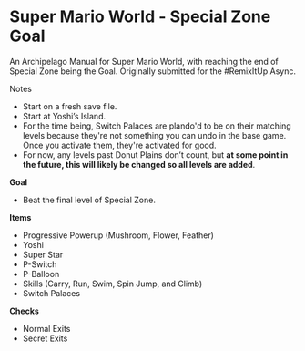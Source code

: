 # Super Mario World - Special Zone Goal
An Archipelago Manual for Super Mario World, with reaching the end of Special Zone being the Goal. Originally submitted for the #RemixItUp Async.

Notes
- Start on a fresh save file.
- Start at Yoshi’s Island.
- For the time being, Switch Palaces are plando'd to be on their matching levels because they're not something you can undo in the base game. Once you activate them, they're activated for good.
- For now, any levels past Donut Plains don’t count, but **at some point in the future, this will likely be changed so all levels are added**.

**Goal**
- Beat the final level of Special Zone.

**Items**
- Progressive Powerup (Mushroom, Flower, Feather)
- Yoshi
- Super Star
- P-Switch
- P-Balloon
- Skills (Carry, Run, Swim, Spin Jump, and Climb)
- Switch Palaces

**Checks**
- Normal Exits
- Secret Exits

